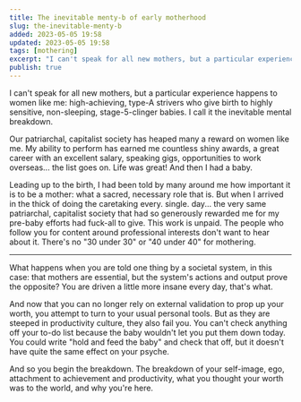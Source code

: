 ```yaml
---
title: The inevitable menty-b of early motherhood
slug: the-inevitable-menty-b
added: 2023-05-05 19:58
updated: 2023-05-05 19:58
tags: [mothering]
excerpt: "I can't speak for all new mothers, but a particular experience happens to women like me: high-achieving, type-A strivers who give birth to highly sensitive, non-sleeping, stage-5-clinger babies. I call it the inevitable mental breakdown."
publish: true
---
```


I can't speak for all new mothers, but a particular experience happens to women like me: high-achieving, type-A strivers who give birth to highly sensitive, non-sleeping, stage-5-clinger babies. I call it the inevitable mental breakdown. 

Our patriarchal, capitalist society has heaped many a reward on women like me. My ability to perform has earned me countless shiny awards, a great career with an excellent salary, speaking gigs, opportunities to work overseas... the list goes on. Life was great! And then I had a baby.

Leading up to the birth, I had been told by many around me how important it is to be a mother: what a sacred, necessary role that is. But when I arrived in the thick of doing the caretaking every. single. day... the very same patriarchal, capitalist society that had so generously rewarded me for my pre-baby efforts had fuck-all to give. This work is unpaid. The people who follow you for content around professional interests don't want to hear about it. There's no "30 under 30" or "40 under 40" for mothering. 

---

What happens when you are told one thing by a societal system, in this case: that mothers are essential, but the system's actions and output prove the opposite? You are driven a little more insane every day, that's what.

And now that you can no longer rely on external validation to prop up your worth, you attempt to turn to your usual personal tools. But as they are steeped in productivity culture, they also fail you. You can't check anything off your to-do list because the baby wouldn't let you put them down today. You could write "hold and feed the baby" and check that off, but it doesn't have quite the same effect on your psyche. 

And so you begin the breakdown. The breakdown of your self-image, ego, attachment to achievement and productivity, what you thought your worth was to the world, and why you're here. 
